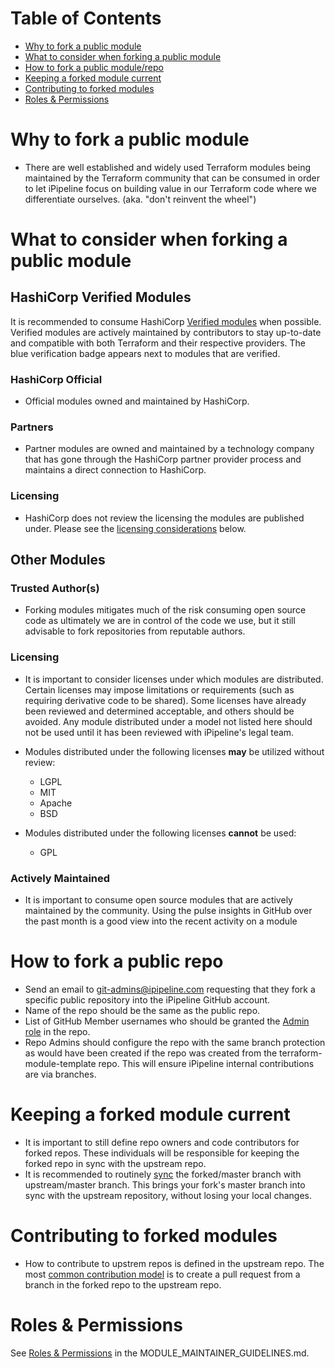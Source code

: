 # Table of Contents
* [Why to fork a public module](#why-to-fork-a-public-module)
* [What to consider when forking a public module](#what-to-consider-when-forking-a-public-module)
* [How to fork a public module/repo](#how-to-fork-a-public-repo)
* [Keeping a forked module current](#keeping-a-forked-module-current)
* [Contributing to forked modules](#contributing-to-forked-modules)
* [Roles & Permissions](#roles--permissions)

# Why to fork a public module
* There are well established and widely used Terraform modules being maintained by the Terraform community that can be consumed in order to let iPipeline focus on building value in our Terraform code where we differentiate ourselves. (aka. "don't reinvent the wheel")


# What to consider when forking a public module
## HashiCorp Verified Modules
It is recommended to consume HashiCorp [Verified modules](https://www.terraform.io/docs/registry/modules/verified.html) when possible. Verified modules are actively maintained by contributors to stay up-to-date and compatible with both Terraform and their respective providers.  The blue verification badge appears next to modules that are verified.
### HashiCorp Official
* Official modules owned and maintained by HashiCorp.
### Partners
* Partner modules are owned and maintained by a technology company that has gone through the HashiCorp partner provider process and maintains a direct connection to HashiCorp.
### Licensing
* HashiCorp does not review the licensing the modules are published under. Please see the [licensing considerations](#licensing) below.

## Other Modules
### Trusted Author(s)
* Forking modules mitigates much of the risk consuming open source code as ultimately we are in control of the code we use, but it still advisable to fork repositories from reputable authors.
### Licensing
* It is important to consider licenses under which modules are distributed.  Certain licenses may impose limitations or requirements (such as requiring derivative code to be shared).  Some licenses have already been reviewed and determined acceptable, and others should be avoided.  Any module distributed under a model not listed here should not be used until it has been reviewed with iPipeline's legal team.

* Modules distributed under the following licenses **may** be utilized without review:
  * LGPL
  * MIT
  * Apache
  * BSD

* Modules distributed under the following licenses **cannot** be used:
  * GPL

### Actively Maintained
* It is important to consume open source modules that are actively maintained by the community. Using the pulse insights in GitHub over the past month is a good view into the recent activity on a module


# How to fork a public repo
* Send an email to git-admins@ipipeline.com requesting that they fork a specific public repository into the iPipeline GitHub account.
* Name of the repo should be the same as the public repo.
* List of GitHub Member usernames who should be granted the [Admin role](https://help.github.com/en/github/setting-up-and-managing-organizations-and-teams/repository-permission-levels-for-an-organization) in the repo.
* Repo Admins should configure the repo with the same branch protection as would have been created if the repo was created from the terraform-module-template repo. This will ensure iPipeline internal contributions are via branches.


# Keeping a forked module current
* It is important to still define repo owners and code contributors for forked repos. These individuals will be responsible for keeping the forked repo in sync with the upstream repo.
* It is recommended to routinely [sync](https://help.github.com/en/github/collaborating-with-issues-and-pull-requests/syncing-a-fork) the forked/master branch with upstream/master branch. This brings your fork's master branch into sync with the upstream repository, without losing your local changes.


# Contributing to forked modules 
* How to contribute to upstrem repos is defined in the upstream repo. The most [common contribution model](https://help.github.com/en/github/collaborating-with-issues-and-pull-requests/allowing-changes-to-a-pull-request-branch-created-from-a-fork) is to create a pull request from a branch in the forked repo to the upstream repo.


# Roles & Permissions
See [Roles & Permissions](/MODULE_MAINTAINER_GUIDELINES.md#roles--permissions) in the MODULE_MAINTAINER_GUIDELINES.md.
